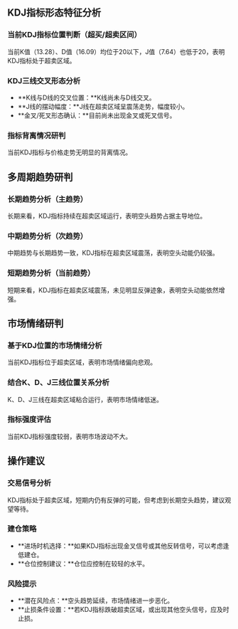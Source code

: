 ## KDJ指标形态特征分析

### 当前KDJ指标位置判断（超买/超卖区间）

当前K值（13.28）、D值（16.09）均位于20以下，J值（7.64）也低于20，表明KDJ指标处于超卖区域。

### KDJ三线交叉形态分析

- **K线与D线的交叉位置：**K线尚未与D线交叉。
- **J线的摆动幅度：**J线在超卖区域呈震荡走势，幅度较小。
- **金叉/死叉形态确认：**目前尚未出现金叉或死叉信号。

### 指标背离情况研判

当前KDJ指标与价格走势无明显的背离情况。

## 多周期趋势研判

### 长期趋势分析（主趋势）

长期来看，KDJ指标持续在超卖区域运行，表明空头趋势占据主导地位。

### 中期趋势分析（次趋势）

中期趋势与长期趋势一致，KDJ指标在超卖区域震荡，表明空头动能仍较强。

### 短期趋势分析（当前趋势）

短期来看，KDJ指标在超卖区域震荡，未见明显反弹迹象，表明空头动能依然增强。

## 市场情绪研判

### 基于KDJ位置的市场情绪分析

当前KDJ指标位于超卖区域，表明市场情绪偏向悲观。

### 结合K、D、J三线位置关系分析

K、D、J三线在超卖区域粘合运行，表明市场情绪低迷。

### 指标强度评估

当前KDJ指标强度较弱，表明市场波动不大。

## 操作建议

### 交易信号分析

KDJ指标处于超卖区域，短期内仍有反弹的可能，但考虑到长期空头趋势，建议观望等待。

### 建仓策略

- **进场时机选择：**如果KDJ指标出现金叉信号或其他反转信号，可以考虑逢低建仓。
- **仓位控制建议：**仓位应控制在较轻的水平。

### 风险提示

- **潜在风险点：**空头趋势延续，市场情绪进一步恶化。
- **止损条件设置：**若KDJ指标跌破超卖区域，或出现其他空头信号，应及时止损。